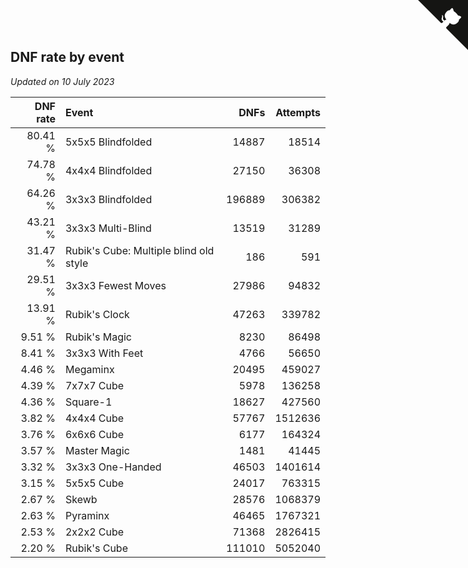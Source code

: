 ## DNF rate by event

*Updated on 10 July 2023*

| DNF rate | Event | DNFs | Attempts |
| ---: | :--- | ---: | ---: |
| 80.41 % | 5x5x5 Blindfolded | 14887 | 18514 |
| 74.78 % | 4x4x4 Blindfolded | 27150 | 36308 |
| 64.26 % | 3x3x3 Blindfolded | 196889 | 306382 |
| 43.21 % | 3x3x3 Multi-Blind | 13519 | 31289 |
| 31.47 % | Rubik's Cube: Multiple blind old style | 186 | 591 |
| 29.51 % | 3x3x3 Fewest Moves | 27986 | 94832 |
| 13.91 % | Rubik's Clock | 47263 | 339782 |
| 9.51 % | Rubik's Magic | 8230 | 86498 |
| 8.41 % | 3x3x3 With Feet | 4766 | 56650 |
| 4.46 % | Megaminx | 20495 | 459027 |
| 4.39 % | 7x7x7 Cube | 5978 | 136258 |
| 4.36 % | Square-1 | 18627 | 427560 |
| 3.82 % | 4x4x4 Cube | 57767 | 1512636 |
| 3.76 % | 6x6x6 Cube | 6177 | 164324 |
| 3.57 % | Master Magic | 1481 | 41445 |
| 3.32 % | 3x3x3 One-Handed | 46503 | 1401614 |
| 3.15 % | 5x5x5 Cube | 24017 | 763315 |
| 2.67 % | Skewb | 28576 | 1068379 |
| 2.63 % | Pyraminx | 46465 | 1767321 |
| 2.53 % | 2x2x2 Cube | 71368 | 2826415 |
| 2.20 % | Rubik's Cube | 111010 | 5052040 |


<a href="https://github.com/jonatanklosko/wca_statistics" class="github-corner" aria-label="View source on Github"><svg width="80" height="80" viewBox="0 0 250 250" style="fill:#151513; color:#fff; position: absolute; top: 0; border: 0; right: 0;" aria-hidden="true"><path d="M0,0 L115,115 L130,115 L142,142 L250,250 L250,0 Z"></path><path d="M128.3,109.0 C113.8,99.7 119.0,89.6 119.0,89.6 C122.0,82.7 120.5,78.6 120.5,78.6 C119.2,72.0 123.4,76.3 123.4,76.3 C127.3,80.9 125.5,87.3 125.5,87.3 C122.9,97.6 130.6,101.9 134.4,103.2" fill="currentColor" style="transform-origin: 130px 106px;" class="octo-arm"></path><path d="M115.0,115.0 C114.9,115.1 118.7,116.5 119.8,115.4 L133.7,101.6 C136.9,99.2 139.9,98.4 142.2,98.6 C133.8,88.0 127.5,74.4 143.8,58.0 C148.5,53.4 154.0,51.2 159.7,51.0 C160.3,49.4 163.2,43.6 171.4,40.1 C171.4,40.1 176.1,42.5 178.8,56.2 C183.1,58.6 187.2,61.8 190.9,65.4 C194.5,69.0 197.7,73.2 200.1,77.6 C213.8,80.2 216.3,84.9 216.3,84.9 C212.7,93.1 206.9,96.0 205.4,96.6 C205.1,102.4 203.0,107.8 198.3,112.5 C181.9,128.9 168.3,122.5 157.7,114.1 C157.9,116.9 156.7,120.9 152.7,124.9 L141.0,136.5 C139.8,137.7 141.6,141.9 141.8,141.8 Z" fill="currentColor" class="octo-body"></path></svg></a><style>.github-corner:hover .octo-arm{animation:octocat-wave 560ms ease-in-out}@keyframes octocat-wave{0%,100%{transform:rotate(0)}20%,60%{transform:rotate(-25deg)}40%,80%{transform:rotate(10deg)}}@media (max-width:500px){.github-corner:hover .octo-arm{animation:none}.github-corner .octo-arm{animation:octocat-wave 560ms ease-in-out}}</style>
